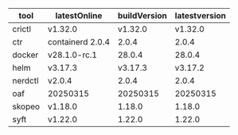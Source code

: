 | tool | latestOnline | buildVersion | latestversion |
|------|--------------|--------------|---------------|
| crictl | v1.32.0 | v1.32.0 | v1.32.0 |
| ctr | containerd 2.0.4 | 2.0.4 | 2.0.4 |
| docker | v28.1.0-rc.1 | 28.0.4 | 28.0.4 |
| helm | v3.17.3 | v3.17.3 | v3.17.2 |
| nerdctl | v2.0.4 | 2.0.4 | 2.0.4 |
| oaf | 20250315 | 20250315 | 20250315 |
| skopeo | v1.18.0 | 1.18.0 | 1.18.0 |
| syft | v1.22.0 | 1.22.0 | 1.22.0 |

